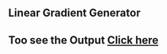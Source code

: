 ## Linear Gradient Generator
## Too see the Output [Click here](https://taheermattur.github.io/Linear-Gradient-Generator/index.html)
